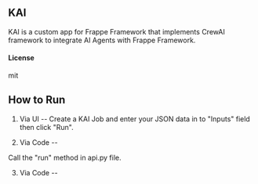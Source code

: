 ## KAI

KAI is a custom app for Frappe Framework that implements CrewAI framework to integrate AI Agents with Frappe Framework.

#### License

mit

## How to Run

1. Via UI --
Create a KAI Job and enter your JSON data in to "Inputs" field then click "Run".

2. Via Code --

Call the "run" method in api.py file.

3. Via Code --
 
